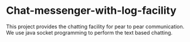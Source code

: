 # Chat-messenger-with-log-facility
This project provides the chatting facility for pear to pear communication.   We use java socket programming to perform the text based chatting.
